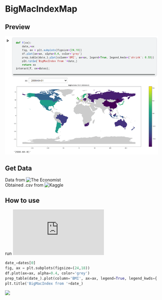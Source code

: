 # BigMacIndexMap

## Preview

![](https://raw.githubusercontent.com/ambader/BigMacIndexMap/main/BIM_Map.gif)

## Get Data

Data from ![The Economist](https://www.economist.com/big-mac-index)\
Obtained .csv from ![Kaggle](https://www.kaggle.com/paultimothymooney/the-economists-big-mac-index)

## How to use

run ![bmi.py](https://github.com/ambader/BigMacIndexMap/blob/main/bmi.py)
```python
date_=dates[0]
fig, ax = plt.subplots(figsize=(24,18))
df.plot(ax=ax, alpha=0.4, color='grey')
prep_table(date_).plot(column='BMI', ax=ax, legend=True, legend_kwds={'shrink': 0.53})
plt.title('BigMacIndex from '+date_)
```
![](https://www.kaggleusercontent.com/kf/60989555/eyJhbGciOiJkaXIiLCJlbmMiOiJBMTI4Q0JDLUhTMjU2In0..VkZNOImkHsjEbswuU6zHxA.mJWRfAzUEgvRHjLaaRtgIWSSrByZP0We5T_aIKi9OnrdOJLC5yA6DgxEkhWG6Cgv7yck90azXxY1jfOrvvzPevkBK7ZF6t_EekanJ00WlRbjwwcqvWl-mACFkuiSl4Fw_dUVMw9KxBU1NYvYOjjrmjfeU_eJqgokw-5O5dGSBMWKhV-_rm3p4uE1v4XwHlUNmlH6K4GHIcEcHtvmhRokOtEVYX_isWGpErpAuUJK84XttD0bHCctq8nmTlL7gaqcyTO3XnRnnT9gf4RKxEpjfR5nkE6HlQ5dRRWINuYu4NYEF1SGmyeq6Wc-WnihVe3z0O0v85sdZef84wcw4gGxY7jwSuUYEJ8bzDjoQaemnI73B1Fxm4dlHdbh0xkZWf8qfYvDJ3Rx6dAyKVFnCLk1ajFDrfWSfsKSkN4w3q3J9hrj4yyumLNQnlxTLXVemrG88ouTwbpVDFQ-mk5eFDx-3_-ABl0YYsigMBXxu-0TBrYpoV15It_WrQ20qufHtu-hSr5rTWWVvWR41Q8Y6xC2pm9tq0uZbwd15uXM1mu3lhP_mxSEQJwr-9hjeDo50GCr6fUg7fPwt1hqpm0TFoZNVMXimcuQHYnsQPc9n8hLXfa4gt5GYKfNRhAVbgz2WM5mmZkDNnP3IkN2exLcTRkdzjgHC8JLna0_I-DNAwiegTA.6Cera0wBE2YrPhGMwQxg2A/__results___files/__results___4_1.png)
